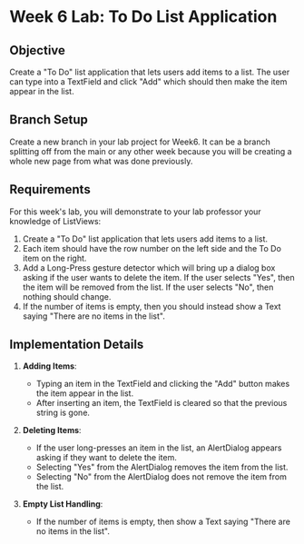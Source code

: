 # Week 6 Lab: To Do List Application

## Objective
Create a "To Do" list application that lets users add items to a list. The user can type into a TextField and click "Add" which should then make the item appear in the list.

## Branch Setup
Create a new branch in your lab project for Week6. It can be a branch splitting off from the main or any other week because you will be creating a whole new page from what was done previously.

## Requirements
For this week's lab, you will demonstrate to your lab professor your knowledge of ListViews:

1. Create a "To Do" list application that lets users add items to a list.
2. Each item should have the row number on the left side and the To Do item on the right.
3. Add a Long-Press gesture detector which will bring up a dialog box asking if the user wants to delete the item. If the user selects "Yes", then the item will be removed from the list. If the user selects "No", then nothing should change.
4. If the number of items is empty, then you should instead show a Text saying "There are no items in the list".

## Implementation Details
1. **Adding Items**:
    - Typing an item in the TextField and clicking the "Add" button makes the item appear in the list.
    - After inserting an item, the TextField is cleared so that the previous string is gone.

2. **Deleting Items**:
    - If the user long-presses an item in the list, an AlertDialog appears asking if they want to delete the item.
    - Selecting "Yes" from the AlertDialog removes the item from the list.
    - Selecting "No" from the AlertDialog does not remove the item from the list.

3. **Empty List Handling**:
    - If the number of items is empty, then show a Text saying "There are no items in the list".


